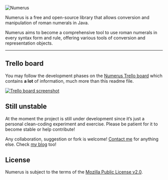 ![Numerus](http://matjaz.it/wp-content/uploads/2014/12/Numerus_Logo_150dpi.png)

Numerus is a free and open-source library that allows conversion and manipulation of roman numerals in Java.

Numerus aims to become a comprehensive tool to use roman numerals in every syntax form and rule, offering various tools of conversion and representation objects.

*****************************


Trello board
------------
You may follow the development phases on the [Numerus Trello board](https://trello.com/b/WtjZ94R3/numerus) which contains **a lot** of information, much more than this readme file.

[![Trello board screenshot](https://trello.com/b/WtjZ94R3.png)](https://trello.com/b/WtjZ94R3)


Still unstable
--------------
At the moment the project is still under development since it’s just a personal clean-coding experiment and exercise. Please be patient for it to become stable or help contribute!

Any collaboration, suggestion or fork is welcome! [Contact me](mailto:dev@matjaz.it) for anything else.
Check [my blog](http://matjaz.it) too!


License
-------
Numerus is subject to the terms of the [Mozilla Public License v2.0](https://www.mozilla.org/MPL/2.0/).
